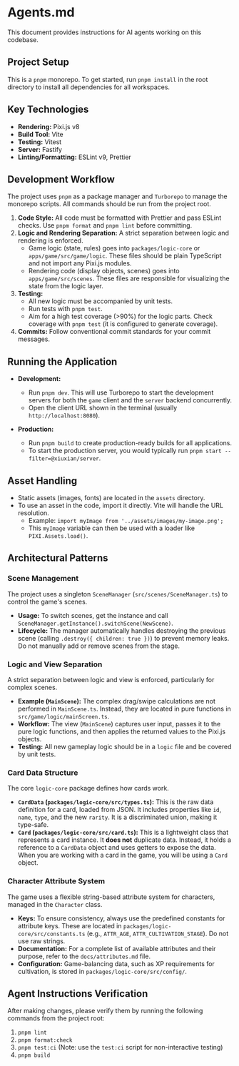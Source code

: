 # Agents.md

This document provides instructions for AI agents working on this codebase.

## Project Setup

This is a `pnpm` monorepo. To get started, run `pnpm install` in the root directory to install all dependencies for all workspaces.

## Key Technologies

- **Rendering:** Pixi.js v8
- **Build Tool:** Vite
- **Testing:** Vitest
- **Server:** Fastify
- **Linting/Formatting:** ESLint v9, Prettier

## Development Workflow

The project uses `pnpm` as a package manager and `Turborepo` to manage the monorepo scripts. All commands should be run from the project root.

1.  **Code Style:** All code must be formatted with Prettier and pass ESLint checks. Use `pnpm format` and `pnpm lint` before committing.
2.  **Logic and Rendering Separation:** A strict separation between logic and rendering is enforced.
    - Game logic (state, rules) goes into `packages/logic-core` or `apps/game/src/game/logic`. These files should be plain TypeScript and not import any Pixi.js modules.
    - Rendering code (display objects, scenes) goes into `apps/game/src/scenes`. These files are responsible for visualizing the state from the logic layer.
3.  **Testing:**
    - All new logic must be accompanied by unit tests.
    - Run tests with `pnpm test`.
    - Aim for a high test coverage (>90%) for the logic parts. Check coverage with `pnpm test` (it is configured to generate coverage).
4.  **Commits:** Follow conventional commit standards for your commit messages.

## Running the Application

- **Development:**
  - Run `pnpm dev`. This will use Turborepo to start the development servers for both the `game` client and the `server` backend concurrently.
  - Open the client URL shown in the terminal (usually `http://localhost:8080`).

- **Production:**
  - Run `pnpm build` to create production-ready builds for all applications.
  - To start the production server, you would typically run `pnpm start --filter=@xiuxian/server`.

## Asset Handling

- Static assets (images, fonts) are located in the `assets` directory.
- To use an asset in the code, import it directly. Vite will handle the URL resolution.
  - Example: `import myImage from '../assets/images/my-image.png';`
  - This `myImage` variable can then be used with a loader like `PIXI.Assets.load()`.

## Architectural Patterns

### Scene Management

The project uses a singleton `SceneManager` (`src/scenes/SceneManager.ts`) to control the game's scenes.

- **Usage:** To switch scenes, get the instance and call `SceneManager.getInstance().switchScene(NewScene)`.
- **Lifecycle:** The manager automatically handles destroying the previous scene (calling `.destroy({ children: true })`) to prevent memory leaks. Do not manually add or remove scenes from the stage.

### Logic and View Separation

A strict separation between logic and view is enforced, particularly for complex scenes.

- **Example (`MainScene`):** The complex drag/swipe calculations are not performed in `MainScene.ts`. Instead, they are located in pure functions in `src/game/logic/mainScreen.ts`.
- **Workflow:** The view (`MainScene`) captures user input, passes it to the pure logic functions, and then applies the returned values to the Pixi.js objects.
- **Testing:** All new gameplay logic should be in a `logic` file and be covered by unit tests.

### Card Data Structure

The core `logic-core` package defines how cards work.

- **`CardData` (`packages/logic-core/src/types.ts`):** This is the raw data definition for a card, loaded from JSON. It includes properties like `id`, `name`, `type`, and the new `rarity`. It is a discriminated union, making it type-safe.
- **`Card` (`packages/logic-core/src/card.ts`):** This is a lightweight class that represents a card instance. It **does not** duplicate data. Instead, it holds a reference to a `CardData` object and uses getters to expose the data. When you are working with a card in the game, you will be using a `Card` object.

### Character Attribute System

The game uses a flexible string-based attribute system for characters, managed in the `Character` class.

- **Keys:** To ensure consistency, always use the predefined constants for attribute keys. These are located in `packages/logic-core/src/constants.ts` (e.g., `ATTR_AGE`, `ATTR_CULTIVATION_STAGE`). Do not use raw strings.
- **Documentation:** For a complete list of available attributes and their purpose, refer to the `docs/attributes.md` file.
- **Configuration:** Game-balancing data, such as XP requirements for cultivation, is stored in `packages/logic-core/src/config/`.

## Agent Instructions Verification

After making changes, please verify them by running the following commands from the project root:

1.  `pnpm lint`
2.  `pnpm format:check`
3.  `pnpm test:ci` (Note: use the `test:ci` script for non-interactive testing)
4.  `pnpm build`
